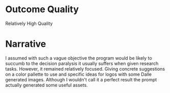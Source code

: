 # Outcome Quality

Relatively High Quality

# Narrative

I assumed with such a vague objective the program would be likely to succumb to the decision paralysis it usually suffers when given research tasks. However, it remained relatively focused. Giving concrete suggestions on a color pallette to use and specific ideas for logos with some Dalle generated images. Although I wouldn't call it a perfect result the prompt actually generated some useful assets.